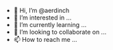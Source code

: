 - 👋 Hi, I’m @aerdinch
- 👀 I’m interested in ...
- 🌱 I’m currently learning ...
- 💞️ I’m looking to collaborate on ...
- 📫 How to reach me ...

<!---
aerdinch/aerdinch is a ✨ special ✨ repository because its `README.md` (this file) appears on your GitHub profile.
You can click the Preview link to take a look at your changes.
--->
